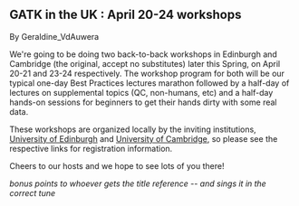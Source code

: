 ## GATK in the UK : April 20-24 workshops

By Geraldine_VdAuwera

<p>We're going to be doing two back-to-back workshops in Edinburgh and Cambridge (the original, accept no substitutes) later this Spring, on April 20-21 and 23-24 respectively. The workshop program for both will be our typical one-day Best Practices lectures marathon followed by a half-day of lectures on supplemental topics (QC, non-humans, etc) and a half-day hands-on sessions for beginners to get their hands dirty with some real data.</p>

<p>These workshops are organized locally by the inviting institutions, <a rel="nofollow" href="https://genomics.ed.ac.uk/gatk-best-practices-variant-discovery">University of Edinburgh</a> and <a rel="nofollow" href="http://training.csx.cam.ac.uk/event/1380452">University of Cambridge</a>, so please see the respective links for registration information.</p>

<p>Cheers to our hosts and we hope to see lots of you there!</p>

<p><em>bonus points to whoever gets the title reference -- and sings it in the correct tune</em></p>
